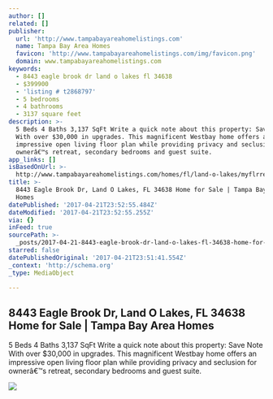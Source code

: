 ```yaml
---
author: []
related: []
publisher:
  url: 'http://www.tampabayareahomelistings.com'
  name: Tampa Bay Area Homes
  favicon: 'http://www.tampabayareahomelistings.com/img/favicon.png'
  domain: www.tampabayareahomelistings.com
keywords:
  - 8443 eagle brook dr land o lakes fl 34638
  - $399900
  - 'listing # t2868797'
  - 5 bedrooms
  - 4 bathrooms
  - 3137 square feet
description: >-
  5 Beds 4 Baths 3,137 SqFt Write a quick note about this property: Save Note
  With over $30,000 in upgrades. This magnificent Westbay home offers an
  impressive open living floor plan while providing privacy and seclusion for
  ownerâ€™s retreat, secondary bedrooms and guest suite.
app_links: []
isBasedOnUrl: >-
  http://www.tampabayareahomelistings.com/homes/fl/land-o-lakes/myflrrest2868797205485967/8443-eagle-brook-dr-land-o-lakes-fl-34638
title: >-
  8443 Eagle Brook Dr, Land O Lakes, FL 34638 Home for Sale | Tampa Bay Area
  Homes
datePublished: '2017-04-21T23:52:55.484Z'
dateModified: '2017-04-21T23:52:55.255Z'
via: {}
inFeed: true
sourcePath: >-
  _posts/2017-04-21-8443-eagle-brook-dr-land-o-lakes-fl-34638-home-for-sale-or.md
starred: false
datePublishedOriginal: '2017-04-21T23:51:41.554Z'
_context: 'http://schema.org'
_type: MediaObject

---
```

<article style=""><h1>8443 Eagle Brook Dr, Land O Lakes, FL 34638 Home for Sale | Tampa Bay Area Homes</h1><p>5 Beds 4 Baths 3,137 SqFt Write a quick note about this property: Save Note With over $30,000 in upgrades. This magnificent Westbay home offers an impressive open living floor plan while providing privacy and seclusion for ownerâ€™s retreat, secondary bedrooms and guest suite.</p><img src="http://img15.cinccdn.com/201703/MLS/MYFLR/967/MYFLR-RES-205485967-1.jpg" /></article>